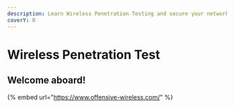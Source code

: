 ```yaml
---
description: Learn Wireless Penetration Testing and secure your network.
coverY: 0
---
```


# Wireless Penetration Test

## Welcome aboard!

{% embed url="https://www.offensive-wireless.com/" %}
